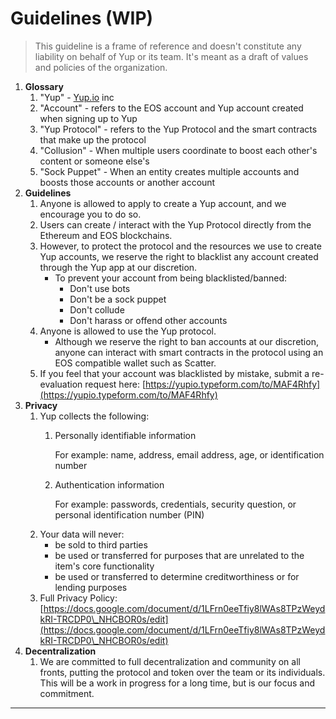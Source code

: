# Guidelines (WIP)

> This guideline is a frame of reference and doesn't constitute any liability on behalf of Yup or its team. It's meant as a draft of values and policies of the organization.

1. **Glossary**
   1. "Yup" - [Yup.io](http://yup.io) inc
   2. "Account" - refers to the EOS account and Yup account created when signing up to Yup
   3. "Yup Protocol" - refers to the Yup Protocol and the smart contracts that make up the protocol
   4. "Collusion" - When multiple users coordinate to boost each other's content or someone else's
   5. "Sock Puppet" - When an entity creates multiple accounts and boosts those accounts or another account
2. **Guidelines**
   1. Anyone is allowed to apply to create a Yup account, and we encourage you to do so.
   2. Users can create / interact with the Yup Protocol directly from the Ethereum and EOS blockchains.
   3. However, to protect the protocol and the resources we use to create Yup accounts, we reserve the right to blacklist any account created through the Yup app at our discretion.
      * To prevent your account from being blacklisted/banned:
        * Don't use bots
        * Don't be a sock puppet
        * Don't collude
        * Don't harass or offend other accounts
   4. Anyone is allowed to use the Yup protocol.
      * Although we reserve the right to ban accounts at our discretion, anyone can interact with smart contracts in the protocol using an EOS compatible wallet such as Scatter.
   5. If you feel that your account was blacklisted by mistake, submit a re-evaluation request here: [https://yupio.typeform.com/to/MAF4Rhfy](https://yupio.typeform.com/to/MAF4Rhfy)
3. **Privacy**
   1. Yup collects the following:
      1.  Personally identifiable information

          For example: name, address, email address, age, or identification number
      2.  Authentication information

          For example: passwords, credentials, security question, or personal identification number (PIN)
   2. Your data will never:
      * be sold to third parties
      * be used or transferred for purposes that are unrelated to the item's core functionality
      * be used or transferred to determine creditworthiness or for lending purposes
   3. Full Privacy Policy: [https://docs.google.com/document/d/1LFrn0eeTfiy8lWAs8TPzWeydkRI-TRCDP0\_NHCBOR0s/edit](https://docs.google.com/document/d/1LFrn0eeTfiy8lWAs8TPzWeydkRI-TRCDP0\_NHCBOR0s/edit)
4. **Decentralization**
   1. We are committed to full decentralization and community on all fronts, putting the protocol and token over the team or its individuals. This will be a work in progress for a long time, but is our focus and commitment.

****
